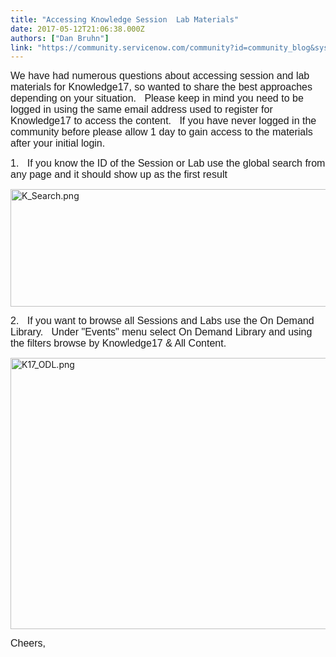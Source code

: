 ```yaml
---
title: "Accessing Knowledge Session  Lab Materials"
date: 2017-05-12T21:06:38.000Z
authors: ["Dan Bruhn"]
link: "https://community.servicenow.com/community?id=community_blog&sys_id=decc6265dbd0dbc01dcaf3231f9619ea"
---
```

<p><span style="font-family: arial, helvetica, sans-serif; font-size: 12pt;">We have had numerous questions about accessing session and lab materials for Knowledge17, so wanted to share the best approaches depending on your situation.   Please keep in mind you need to be logged in using the same email address used to register for Knowledge17 to access the content.   If you have never logged in the community before please allow 1 day to gain access to the materials after your initial login.</span></p><p></p><p><span style="font-family: arial, helvetica, sans-serif; font-size: 12pt;">1.   If you know the ID of the Session or Lab use the global search from any page and it should show up as the first result</span></p><p></p><p><img  alt="K_Search.png" class="image-1 jive-image" height="188" src="b027e375db181704ed6af3231f9619bf.iix" style="height: 188px; width: 771.921px;" width="772"/></p><p></p><p><span style="font-family: arial, helvetica, sans-serif; font-size: 12pt;">2.   If you want to browse all Sessions and Labs use the On Demand Library.   Under "Events" menu select On Demand Library and using the filters browse by Knowledge17 &amp; All Content.     </span></p><p></p><p><img  alt="K17_ODL.png" class="image-2 jive-image" height="434" src="82d75d4adbd81b04ed6af3231f96196a.iix" style="width: 771px; height: 434.067px;" width="771"/></p><p></p><p><span style="font-family: arial, helvetica, sans-serif; font-size: 12pt;">Cheers,</span></p>